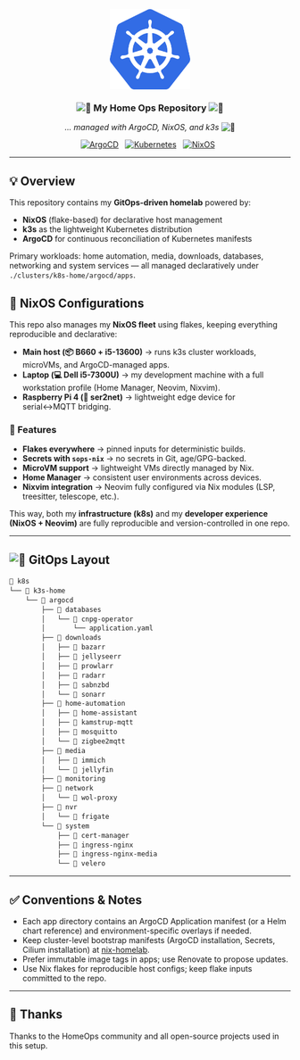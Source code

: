 <div align="center">

<img src="https://raw.githubusercontent.com/kubernetes/kubernetes/master/logo/logo.png" align="center" width="144px" height="144px"/>

### <img src="https://fonts.gstatic.com/s/e/notoemoji/latest/1f680/512.gif" alt="🚀" width="16" height="16"> My Home Ops Repository <img src="https://fonts.gstatic.com/s/e/notoemoji/latest/1f6a7/512.gif" alt="🚧" width="16" height="16">

_... managed with ArgoCD, NixOS, and k3s_ <img src="https://fonts.gstatic.com/s/e/notoemoji/latest/1f916/512.gif" alt="🤖" width="16" height="16">

</div>

<div align="center">

[![ArgoCD](https://img.shields.io/badge/GitOps-ArgoCD-blue?logo=argo&logoColor=white&style=for-the-badge)](https://argo-cd.readthedocs.io)&nbsp;&nbsp;
[![Kubernetes](https://img.shields.io/badge/Kubernetes-k3s-blue?logo=kubernetes&logoColor=white&style=for-the-badge)](https://k3s.io)&nbsp;&nbsp;
[![NixOS](https://img.shields.io/badge/OS-NixOS-blue?logo=nixos&logoColor=white&style=for-the-badge)](https://nixos.org)&nbsp;&nbsp;

</div>

---

## 💡 Overview

This repository contains my **GitOps-driven homelab** powered by:

- **NixOS** (flake-based) for declarative host management
- **k3s** as the lightweight Kubernetes distribution
- **ArgoCD** for continuous reconciliation of Kubernetes manifests

Primary workloads: home automation, media, downloads, databases, networking and system services — all managed declaratively under `./clusters/k8s-home/argocd/apps`.

## 🐧 NixOS Configurations

This repo also manages my **NixOS fleet** using flakes, keeping everything reproducible and declarative:

- **Main host (📦 B660 + i5-13600)** → runs k3s cluster workloads, microVMs, and ArgoCD-managed apps.
- **Laptop (💻 Dell i5-7300U)** → my development machine with a full workstation profile (Home Manager, Neovim, Nixvim).
- **Raspberry Pi 4 (🍓 ser2net)** → lightweight edge device for serial↔MQTT bridging.

### 🔑 Features
- **Flakes everywhere** → pinned inputs for deterministic builds.
- **Secrets with `sops-nix`** → no secrets in Git, age/GPG-backed.
- **MicroVM support** → lightweight VMs directly managed by Nix.
- **Home Manager** → consistent user environments across devices.
- **Nixvim integration** → Neovim fully configured via Nix modules (LSP, treesitter, telescope, etc.).

This way, both my **infrastructure (k8s)** and my **developer experience (NixOS + Neovim)** are fully reproducible and version-controlled in one repo.

---

## <img src="https://fonts.gstatic.com/s/e/notoemoji/latest/1f331/512.gif" alt="🌱" width="20" height="20"> GitOps Layout

```sh
📁 k8s
└── 📁 k3s-home
    └── 📁 argocd
        ├── 📁 databases
        │   └── 📁 cnpg-operator
        │       └── application.yaml
        ├── 📁 downloads
        │   ├── 📁 bazarr
        │   ├── 📁 jellyseerr
        │   ├── 📁 prowlarr
        │   ├── 📁 radarr
        │   ├── 📁 sabnzbd
        │   └── 📁 sonarr
        ├── 📁 home-automation
        │   ├── 📁 home-assistant
        │   ├── 📁 kamstrup-mqtt
        │   ├── 📁 mosquitto
        │   └── 📁 zigbee2mqtt
        ├── 📁 media
        │   ├── 📁 immich
        │   └── 📁 jellyfin
        ├── 📁 monitoring
        ├── 📁 network
        │   └── 📁 wol-proxy
        ├── 📁 nvr
        │   └── 📁 frigate
        └── 📁 system
            ├── 📁 cert-manager
            ├── 📁 ingress-nginx
            ├── 📁 ingress-nginx-media
            └── 📁 velero
```

---

## ✅ Conventions & Notes

- Each app directory contains an ArgoCD Application manifest (or a Helm chart reference) and environment-specific overlays if needed.
- Keep cluster-level bootstrap manifests (ArgoCD installation, Secrets, Cilium installation) at [nix-homelab](https://github.com/sebastiaankok/nix-homelab).
- Prefer immutable image tags in apps; use Renovate to propose updates.
- Use Nix flakes for reproducible host configs; keep flake inputs committed to the repo.

---

## 🙏 Thanks

Thanks to the HomeOps community and all open-source projects used in this setup.

